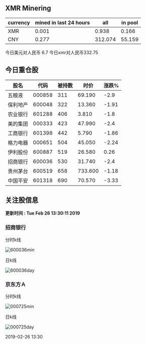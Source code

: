## XMR Minering

|currency|mined in last 24 hours|all|in pool|
|---|---|---|---|
|XMR|0.001|0.938|0.166|
|CNY|0.277|312.074|55.159|

今日美元对人民币 6.7	今日xmr对人民币332.75


## 今日重仓股 

|股名|代码|被持数|时价|涨跌%|
|---|---|---|---|---|
|五粮液|000858|311|69.190|-2.9|
|保利地产|600048|322|13.360|-1.91|
|农业银行|601288|406|3.810|-1.8|
|美的集团|000333|423|47.990|-2.4|
|工商银行|601398|442|5.790|-1.86|
|格力电器|000651|504|45.050|-2.24|
|伊利股份|600887|519|26.580|0.26|
|招商银行|600036|530|31.740|-2.4|
|贵州茅台|600519|658|733.600|-1.18|
|中国平安|601318|690|70.570|-3.33|

## 关注股信息
**更新时间 : Tue Feb 26 13:30:11 2019**
### 招商银行 
分时k线

![600036min](http://image.sinajs.cn/newchart/min/n/sh600036.gif)

日k线

![600036day](http://image.sinajs.cn/newchart/daily/n/sh600036.gif)

### 京东方Ａ 
分时k线

![000725min](http://image.sinajs.cn/newchart/min/n/sz000725.gif)

日k线

![000725day](http://image.sinajs.cn/newchart/daily/n/sz000725.gif)

2019-02-26 13:30